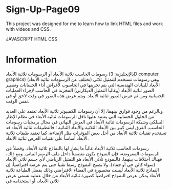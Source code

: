 # Sign-Up-Page09
 
This project was designed for me to learn how to link HTML files and work with videos and CSS.

JAVASCRIPT 
HTML 
CSS

# Information
رسومات الحاسب ثلاثية الأبعاد أو الرسومات ثلاثية الأبعاد (بالإنجليزية: 3D computer graphics) (تختلف عن الرسومات ثنائية الأبعاد) وهي رسومات تستخدم للتمثيل ثلاثي الأبعاد للبيانات الهندسية التي يتم تخزينها في الحاسوب لأغراض أداء الحسابات وتصيير الصور ثنائية الأبعاد (وغالبا التمثيل الديكارتي) المخزنة في الحاسب لإجراء العمليات الحسابية ومن ثم عرض الصور ثنائية الأبعاد. ويتم عرض هذه الصور في وقت لاحق أو في نفس الوقت.

وبالرغم من وجود فوارق بينهما، إلا أن رسومات الكمبيوتر ثلاثية الأبعاد تعتمد على العديد من الحلول الحسابية التي يعتمد عليها ناقل الرسومات ثنائية الأبعاد في نظام الإطار السلكى وشبكة الرسومات ثنائية الأبعاد في العرض النهائي في مجال برمجيات رسومات الحاسب، الفرق ليس كبير بين الأبعاد الثلاثية والأبعاد الثناثية ؛ فالتطبيقات ثنائية الأبعاد قد تستخدم تقنيات ثلاثية الأبعاد من أجل بعض المؤثرات مثل الإضاءة، كما تعتمد طبقات ثلاثية الأبعاد أساساً على تقنيات العرض ثنائية الأبعاد.

رسومات الحاسب ثلاثية الأبعاد غالباً ما يشار لها بالنماذج ثلاثية الأبعاد. وفضلاً عن الرسومات المعروضة، فإن النموذج يكون متضمناً داخل ملف الرسم البياني. ومع ذلك، فهناك اختلافات بينهما. فالنموذج ثلاثي الأبعاد هو التمثيل الرياضي لأي جسم ثلاثي الأبعاد (سواء كائن حي أو جماد). ولا يصبح النموذج رسما تقنيا حتى يتم عرضه افتراضياً. إن النماذج ثلاثية الأبعاد ليست محصورة في الفضاء الافتراضي وذلك بفضل الطباعة ثلاثية الأبعاد يمكن عرض النموذج افتراضياً كصورة ثنائية الأبعاد من خلال عملية تسمى عرض ثلاثي الأبعاد، أو استخدامه في 
